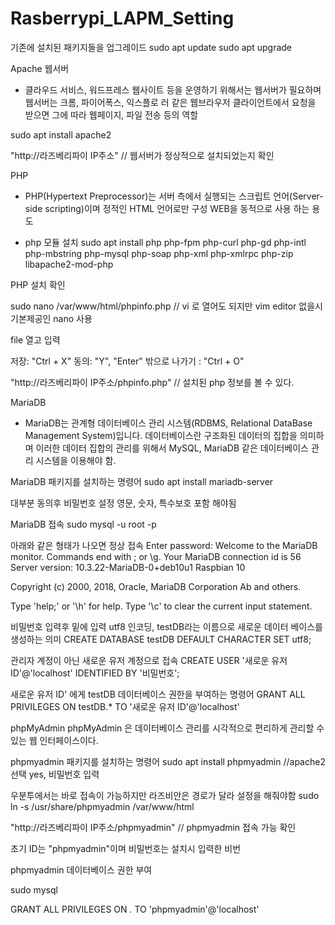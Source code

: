 # Rasberrypi_LAPM_Setting


기존에 설치된 패키지들을 업그레이드
sudo apt update
sudo apt upgrade


Apache 웹서버
- 클라우드 서비스, 워드프레스 웹사이트 등을 운영하기 위해서는 웹서버가 필요하며 웹서버는 크롬, 파이어폭스, 익스플로
러 같은 웹브라우저 클라이언트에서 요청을 받으면 그에 따라 웹페이지, 파일 전송 등의 역할

sudo apt install apache2

"http://라즈베리파이 IP주소" // 웹서버가 정상적으로 설치되었는지 확인


PHP
- PHP(Hypertext Preprocessor)는 서버 측에서 실행되는 스크립트 언어(Server-side scripting)이며 정적인 HTML 언어로만 구성 WEB을 동적으로 사용 하는 용도


- php 모듈 설치
sudo apt install php php-fpm php-curl php-gd php-intl php-mbstring php-mysql php-soap php-xml php-xmlrpc php-zip libapache2-mod-php


PHP 설치 확인

sudo nano /var/www/html/phpinfo.php  // vi 로 열어도 되지만 vim editor 없을시 기본제공인 nano 사용

file 열고 입력
<?php phpinfo(); ?>

저장: "Ctrl + X" 
동의: "Y", "Enter"
밖으로 나가기 : "Ctrl + O"

"http://라즈베리파이 IP주소/phpinfo.php" // 설치된 php 정보를 볼 수 있다.


MariaDB
- MariaDB는 관계형 데이터베이스 관리 시스템(RDBMS, Relational DataBase Management System)입니다. 데이터베이스란 구조화된 데이터의 집합을 의미하며 이러한 데이터 집합의 관리를 위해서 MySQL, MariaDB 같은 데이터베이스 관리 시스템을 이용해야 함.


MariaDB 패키지를 설치하는 명령어
sudo apt install mariadb-server 

대부분 동의후 비밀번호 설정 영문, 숫자, 특수보호 포함 해야됨


MariaDB 접속
sudo mysql -u root -p



아래와 같은 형태가 나오면 정상 접속
Enter password:
Welcome to the MariaDB monitor.  Commands end with ; or \g.
Your MariaDB connection id is 56
Server version: 10.3.22-MariaDB-0+deb10u1 Raspbian 10
 
Copyright (c) 2000, 2018, Oracle, MariaDB Corporation Ab and others.
 
Type 'help;' or '\h' for help. Type '\c' to clear the current input statement.


비밀번호 입력후 밑에 입력  utf8 인코딩, testDB라는 이름으로 새로운 데이터 베이스를 생성하는 의미
CREATE DATABASE testDB DEFAULT CHARACTER SET utf8;


관리자 계정이 아닌 새로운 유저 계정으로 접속
CREATE USER '새로운 유저 ID'@'localhost' IDENTIFIED BY '비밀번호';


새로운 유저 ID' 에게 testDB 데이터베이스 권한을 부여하는 명령어
GRANT ALL PRIVILEGES ON testDB.* TO '새로운 유저 ID'@'localhost'



phpMyAdmin
phpMyAdmin 은 데이터베이스 관리를 시각적으로 편리하게 관리할 수 있는 웹 인터페이스이다.


phpmyadmin 패키지를 설치하는 명령어
sudo apt install phpmyadmin //apache2선택 yes, 비밀번호 입력


우분투에서는 바로 접속이 가능하지만 라즈비안은 경로가 달라 설정을 해줘야함
sudo ln -s /usr/share/phpmyadmin /var/www/html


"http://라즈베리파이 IP주소/phpmyadmin" // phpmyadmin 접속 가능 확인

초기 ID는 "phpmyadmin"이며 비밀번호는 설치시 입력한 비번



phpmyadmin 데이터베이스 권한 부여

sudo mysql

GRANT ALL PRIVILEGES ON *.* TO 'phpmyadmin'@'localhost'



